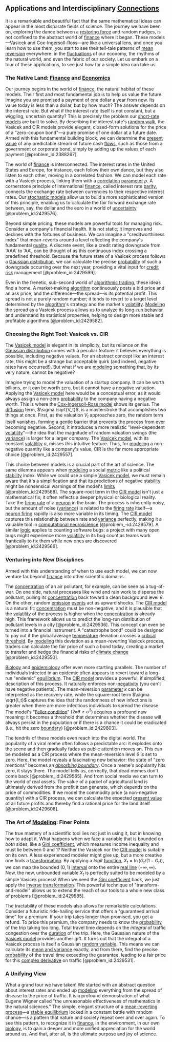 ## Applications and Interdisciplinary [Connections](@article_id:193345)

It is a remarkable and beautiful fact that the same mathematical ideas can appear in the most disparate fields of science. The journey we have been on, exploring the dance between a [restoring force](@article_id:269088) and random nudges, is not confined to the abstract world of [finance](@article_id:144433) where it began. These models—Vasicek and Cox-Ingersoll-Ross—are like a universal lens, and once you learn how to use them, you start to see their tell-tale patterns of [mean reversion](@article_id:146104) everywhere: in the [fluctuations](@article_id:150006) of our economy, the rhythms of the natural world, and even the fabric of our society. Let us embark on a tour of these applications, to see just how far a simple idea can take us.

### The Native Land: [Finance](@article_id:144433) and [Economics](@article_id:271560)

Our journey begins in the world of [finance](@article_id:144433), the natural habitat of these models. Their first and most fundamental job is to help us value the future. Imagine you are promised a payment of one dollar a year from now. Its value today is less than a dollar, but by how much? The answer depends on the interest rate. But what if the interest rate itself is not constant, but a wiggling, uncertain quantity? This is precisely the problem our [short-rate models](@article_id:142411) are built to solve. By describing the interest rate's [random walk](@article_id:142126), the Vasicek and CIR models provide elegant, closed-form solutions for the price of a "zero-coupon bond"—a pure promise of one dollar at a future date. Armed with this fundamental building block, we can determine the [present value](@article_id:140669) of any predictable stream of future cash [flows](@article_id:161297), such as those from a government or corporate bond, simply by adding up the values of each payment [@problem_id:2388267].

The world of [finance](@article_id:144433) is interconnected. The interest rates in the United States and Europe, for instance, each follow their own dance, but they also listen to each other, moving in a correlated fashion. We can model each rate with a Vasicek process, linking them with a [correlation](@article_id:265479) [parameter](@article_id:174151) $\rho$. A cornerstone principle of international [finance](@article_id:144433), called interest rate [parity](@article_id:140431), connects the exchange rate between currencies to their respective interest rates. Our [stochastic models](@article_id:136686) allow us to build a more sophisticated version of this principle, enabling us to calculate the fair forward exchange rate between, say, the dollar and the euro in a world of [uncertainty](@article_id:275351) [@problem_id:2429576].

Beyond simple pricing, these models are powerful tools for managing risk. Consider a company's financial health. It is not static; it improves and declines with the fortunes of business. We can imagine a "creditworthiness index" that mean-reverts around a level reflecting the company's fundamental [quality](@article_id:138232). A discrete event, like a credit rating downgrade from 'AAA' to 'AA', can be thought of as this continuous index crossing a predefined threshold. Because the future state of a Vasicek process follows a [Gaussian distribution](@article_id:153920), we can calculate the precise [probability](@article_id:263106) of such a downgrade occurring over the next year, providing a vital input for [credit risk](@article_id:145518) management [@problem_id:2429599].

Even in the frenetic, sub-second world of [algorithmic trading](@article_id:146078), these ideas find a home. A market-making [algorithm](@article_id:267625) continuously posts a bid price and an ask price, and the difference—the spread—is its potential profit. This spread is not a purely random number; it tends to revert to a target level determined by the [algorithm](@article_id:267625)'s strategy and the market's [volatility](@article_id:266358). [Modeling](@article_id:268079) the spread as a Vasicek process allows us to analyze its [long-run behavior](@article_id:272950) and understand its statistical properties, helping to design more stable and profitable algorithms [@problem_id:2429582].

### Choosing the Right Tool: Vasicek vs. CIR

The [Vasicek model](@article_id:143834) is elegant in its simplicity, but its reliance on the [Gaussian distribution](@article_id:153920) comes with a peculiar feature: it believes everything is possible, including negative values. For an abstract concept like an interest rate, this might be a strange but acceptable quirk (and indeed, negative rates have occurred!). But what if we are [modeling](@article_id:268079) something that, by its very nature, cannot be negative?

Imagine trying to model the valuation of a startup company. It can be worth billions, or it can be worth zero, but it cannot have a negative valuation. Applying the [Vasicek model](@article_id:143834) here would be a conceptual error, as it would always assign a non-zero [probability](@article_id:263106) to the company having a negative worth. This is where the [Cox-Ingersoll-Ross model](@article_id:199934) shows its genius. The [diffusion](@article_id:140951) term, $\sigma \sqrt{V_t}$, is a masterstroke that accomplishes two things at once. First, as the valuation $V_t$ approaches zero, the random term itself vanishes, forming a gentle barrier that prevents the process from ever becoming negative. Second, it introduces a more realistic "level-dependent [volatility](@article_id:266358)"—the idea that the magnitude of random valuation swings (the [variance](@article_id:148683)) is larger for a larger company. The [Vasicek model](@article_id:143834), with its constant [volatility](@article_id:266358) $\sigma$, misses this intuitive feature. Thus, for [modeling](@article_id:268079) a non-negative quantity like a company's value, CIR is the far more appropriate choice [@problem_id:2429557].

This choice between models is a crucial part of the art of science. The same dilemma appears when [modeling](@article_id:268079) a social [metric](@article_id:274372) like a political [stability](@article_id:142499) index. While we could use a simple [Vasicek model](@article_id:143834), we must remain aware that it's a simplification and that its predictions of negative [stability](@article_id:142499) might be nonsensical warnings of the model's [limits](@article_id:140450) [@problem_id:2429568]. The square-root term in the [CIR model](@article_id:193904) isn't just a mathematical fix; it often reflects a deeper physical or biological reality. Take the [firing rate](@article_id:275365) of a [neuron](@article_id:147606) in the brain. The process is inherently noisy, but the amount of noise ([variance](@article_id:148683)) is related to the [firing rate](@article_id:275365) itself—a [neuron firing](@article_id:139137) rapidly is also more variable in its timing. The [CIR model](@article_id:193904) captures this relationship between rate and [variance](@article_id:148683) perfectly, making it a valuable tool in [computational neuroscience](@article_id:274006) [@problem_-id:2429579]. A similar [logic](@article_id:266330) applies to counting software bugs: a project with many open bugs might experience more [volatility](@article_id:266358) in its bug count as teams work frantically to fix them while new ones are discovered [@problem_id:2429566].

### Venturing into New Disciplines

Armed with this understanding of when to use each model, we can now venture far beyond [finance](@article_id:144433) into other scientific domains.

The [concentration](@article_id:142108) of an air pollutant, for example, can be seen as a tug-of-war. On one side, natural processes like wind and rain work to disperse the pollutant, pulling its [concentration](@article_id:142108) back toward a clean background level $\theta$. On the other, random [emission](@article_id:183140) [events](@article_id:175929) act as upward shocks. The [CIR model](@article_id:193904) is a natural fit: [concentration](@article_id:142108) must be non-negative, and it is plausible that the [volatility](@article_id:266358) of the process is higher when the [concentration](@article_id:142108) is already high. This framework allows us to predict the long-run distribution of pollutant levels in a city [@problem_id:2429536]. This concept can even be turned into a financial instrument. A "catastrophe bond" could be designed to pay out if the global average [temperature](@article_id:145715) deviation crosses a [critical threshold](@article_id:190848). By [modeling](@article_id:268079) this deviation as a mean-reverting Vasicek process, traders can calculate the fair price of such a bond today, creating a market to transfer and hedge the financial risks of [climate change](@article_id:138399) [@problem_id:2429550].

[Biology](@article_id:276078) and [epidemiology](@article_id:140915) offer even more startling parallels. The number of individuals infected in an epidemic often appears to revert toward a long-run "endemic" [equilibrium](@article_id:144554). The [CIR model](@article_id:193904) provides a powerful, if simplified, description of this process. It naturally enforces non-[negativity](@article_id:140108) (you can't have negative patients). The mean-reversion [parameter](@article_id:174151) $\kappa$ can be interpreted as the recovery rate, while the square-root term $\sigma \sqrt{I_t}$ captures the idea that the randomness of new infections is greater when there are more infectious individuals to spread the disease. The model's "[Feller condition](@article_id:180941)" ($2\kappa\theta \ge \sigma^2$) acquires a profound new meaning: it becomes a threshold that determines whether the disease will always persist in the population or if there is a chance it could be eradicated (i.e., hit the zero [boundary](@article_id:158527)) [@problem_id:2429603].

The tendrils of these models even reach into the digital world. The popularity of a viral meme often follows a predictable arc: it explodes onto the scene and then gradually fades as public attention moves on. This can be modeled as a CIR process where the mean-reversion level $\theta$ is set to zero. Here, the model reveals a fascinating new behavior: the state of "zero mentions" becomes an *[absorbing boundary](@article_id:200995)*. Once a meme's popularity hits zero, it stays there. The model tells us, correctly, that dead memes don't come back [@problem_id:2429565]. And from social media we can turn to the world of real assets. The value of a parcel of agricultural land is ultimately derived from the profit it can generate, which depends on the price of commodities. If we model the commodity price (a non-negative quantity) with a CIR process, we can calculate the expected [present value](@article_id:140669) of all future profits and thereby find a rational price for the land itself [@problem_id:2429608].

### The Art of [Modeling](@article_id:268079): Finer Points

The true mastery of a scientific tool lies not just in using it, but in knowing how to adapt it. What happens when we face a variable that is bounded on *both* sides, like a [Gini coefficient](@article_id:143105), which measures income inequality and must lie between 0 and 1? Neither the Vasicek nor the [CIR model](@article_id:193904) is suitable on its own. A less experienced modeler might give up, but a more creative one finds a [transformation](@article_id:139638). By applying a *logit* [function](@article_id:141001), $X_t = \ln(G_t / (1-G_t))$, we can map the bounded $(0,1)$ [interval](@article_id:158498) onto the entire [real line](@article_id:147782) $(-\infty, \infty)$. Now, the new, unbounded variable $X_t$ is perfectly suited to be modeled by a simple Vasicek process! When we need the [Gini coefficient](@article_id:143105) back, we just apply the [inverse](@article_id:260340) [transformation](@article_id:139638). This powerful technique of "transform-and-model" allows us to extend the reach of our tools to a whole new class of problems [@problem_id:2429585].

The tractability of these models also allows for remarkable calculations. Consider a futuristic ride-hailing service that offers a "guaranteed arrival time" for a premium. If your trip takes longer than promised, you get a refund. To price this premium, the company needs to know the [probability](@article_id:263106) of the trip taking too long. Total travel time depends on the *integral* of traffic congestion over the [duration](@article_id:145940) of the trip. Here, the Gaussian nature of the [Vasicek model](@article_id:143834) provides another gift. It turns out that the integral of a Vasicek process is itself a Gaussian [random variable](@article_id:194836). This means we can calculate its [mean and variance](@article_id:272845) exactly, and from there, find the precise [probability](@article_id:263106) of the travel time exceeding the guarantee, leading to a fair price for this [complex derivative](@article_id:168279) on traffic [@problem_id:2429531].

### A Unifying View

What a grand tour we have taken! We started with an abstract question about interest rates and ended up [modeling](@article_id:268079) everything from the spread of disease to the price of traffic. It is a profound demonstration of what Eugene Wigner called "the unreasonable effectiveness of mathematics in the natural sciences." The simple, elegant structure of a [mean-reverting process](@article_id:274444)—a [stable equilibrium](@article_id:268985) locked in a constant battle with random chance—is a pattern that nature and society repeat over and over again. To see this pattern, to recognize it in [finance](@article_id:144433), in the environment, in our own [biology](@article_id:276078), is to gain a deeper and more unified appreciation for the world around us. And that, after all, is the ultimate purpose and joy of science.